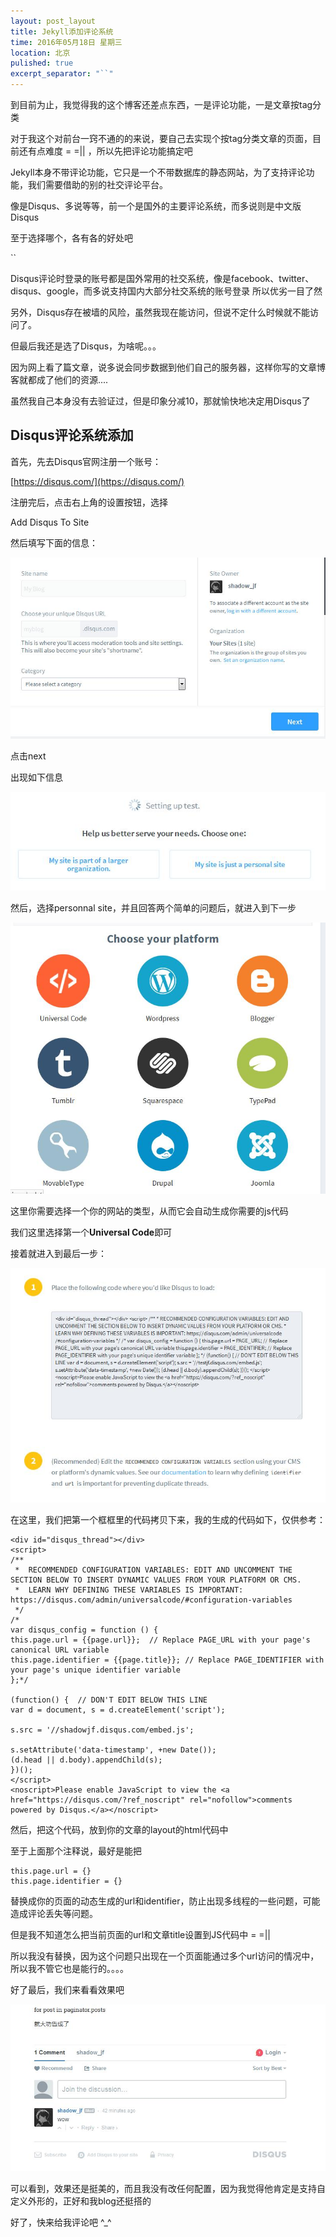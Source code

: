 ```yaml
---
layout: post_layout
title: Jekyll添加评论系统
time: 2016年05月18日 星期三
location: 北京
pulished: true
excerpt_separator: "``"
---
```



到目前为止，我觉得我的这个博客还差点东西，一是评论功能，一是文章按tag分类

对于我这个对前台一窍不通的的来说，要自己去实现个按tag分类文章的页面，目前还有点难度 = =|| ，所以先把评论功能搞定吧

Jekyll本身不带评论功能，它只是一个不带数据库的静态网站，为了支持评论功能，我们需要借助的别的社交评论平台。

像是Disqus、多说等等，前一个是国外的主要评论系统，而多说则是中文版Disqus

至于选择哪个，各有各的好处吧

``

Disqus评论时登录的账号都是国外常用的社交系统，像是facebook、twitter、disqus、google，而多说支持国内大部分社交系统的账号登录
所以优劣一目了然

另外，Disqus存在被墙的风险，虽然我现在能访问，但说不定什么时候就不能访问了。

但最后我还是选了Disqus，为啥呢。。。

因为网上看了篇文章，说多说会同步数据到他们自己的服务器，这样你写的文章博客就都成了他们的资源....

虽然我自己本身没有去验证过，但是印象分减10，那就愉快地决定用Disqus了

Disqus评论系统添加
----
首先，先去Disqus官网注册一个账号：

[https://disqus.com/](https://disqus.com/)

注册完后，点击右上角的设置按钮，选择

Add Disqus To Site

然后填写下面的信息：

![](/_assets/4.jpg)

点击next

出现如下信息

![](/_assets/5.jpg)

然后，选择personnal site，并且回答两个简单的问题后，就进入到下一步

![](/_assets/6.jpg)

这里你需要选择一个你的网站的类型，从而它会自动生成你需要的js代码

我们这里选择第一个**Universal Code**即可

接着就进入到最后一步：

![](/_assets/7.jpg)

在这里，我们把第一个框框里的代码拷贝下来，我的生成的代码如下，仅供参考：

    <div id="disqus_thread"></div>
    <script>
    /**
     *  RECOMMENDED CONFIGURATION VARIABLES: EDIT AND UNCOMMENT THE SECTION BELOW TO INSERT DYNAMIC VALUES FROM YOUR PLATFORM OR CMS.
     *  LEARN WHY DEFINING THESE VARIABLES IS IMPORTANT: https://disqus.com/admin/universalcode/#configuration-variables
     */
    /*
    var disqus_config = function () {
    this.page.url = {{page.url}};  // Replace PAGE_URL with your page's canonical URL variable
    this.page.identifier = {{page.title}}; // Replace PAGE_IDENTIFIER with your page's unique identifier variable
    };*/
    
    (function() {  // DON'T EDIT BELOW THIS LINE
    var d = document, s = d.createElement('script');
    
    s.src = '//shadowjf.disqus.com/embed.js';
    
    s.setAttribute('data-timestamp', +new Date());
    (d.head || d.body).appendChild(s);
    })();
    </script>
    <noscript>Please enable JavaScript to view the <a href="https://disqus.com/?ref_noscript" rel="nofollow">comments powered by Disqus.</a></noscript>

然后，把这个代码，放到你的文章的layout的html代码中

至于上面那个注释说，最好是能把

    this.page.url = {}
    this.page.identifier = {}

替换成你的页面的动态生成的url和identifier，防止出现多线程的一些问题，可能造成评论丢失等问题。

但是我不知道怎么把当前页面的url和文章title设置到JS代码中 = =||

所以我没有替换，因为这个问题只出现在一个页面能通过多个url访问的情况中，所以我不管它也是能行的。。。。

好了最后，我们来看看效果吧

![](/_assets/8.jpg)

可以看到，效果还是挺美的，而且我没有改任何配置，因为我觉得他肯定是支持自定义外形的，正好和我blog还挺搭的

好了，快来给我评论吧  ^_^